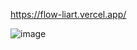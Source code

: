 https://flow-liart.vercel.app/

![image](https://user-images.githubusercontent.com/93302780/186507084-12a1ff4c-1eff-4b82-a412-1e7b0a4a6d36.png)
